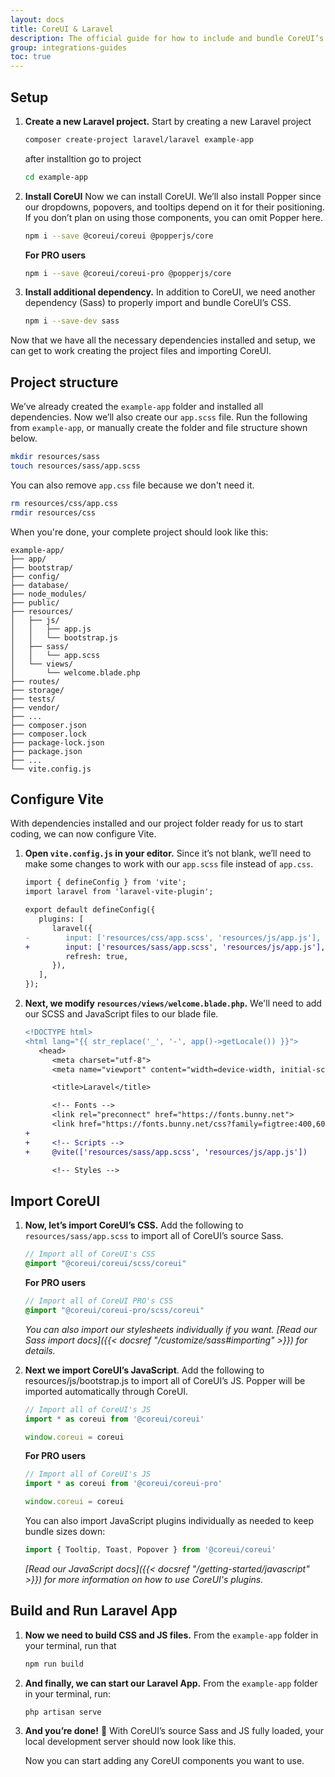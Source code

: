 ```yaml
---
layout: docs
title: CoreUI & Laravel
description: The official guide for how to include and bundle CoreUI’s CSS and JavaScript in your Laravel project.
group: integrations-guides
toc: true
---
```



## Setup 

1. **Create a new Laravel project.** Start by creating a new Laravel project

   ```sh
   composer create-project laravel/laravel example-app
   ```

   after installtion go to project

   ```sh
   cd example-app
   ```

2. **Install CoreUI** Now we can install CoreUI. We’ll also install Popper since our dropdowns, popovers, and tooltips depend on it for their positioning. If you don’t plan on using those components, you can omit Popper here.

   ```sh
   npm i --save @coreui/coreui @popperjs/core
   ```

   **For PRO users**

   ```sh
   npm i --save @coreui/coreui-pro @popperjs/core
   ```

3. **Install additional dependency.** In addition to CoreUI, we need another dependency (Sass) to properly import and bundle CoreUI’s CSS.

   ```sh
   npm i --save-dev sass
   ```

Now that we have all the necessary dependencies installed and setup, we can get to work creating the project files and importing CoreUI.

## Project structure

We’ve already created the `example-app` folder and installed all dependencies. Now we’ll also create our `app.scss` file. Run the following from `example-app`, or manually create the folder and file structure shown below.

```sh
mkdir resources/sass
touch resources/sass/app.scss
```

You can also remove `app.css` file because we don't need it.

```sh
rm resources/css/app.css
rmdir resources/css
```

When you're done, your complete project should look like this:

```text
example-app/
├── app/
├── bootstrap/
├── config/
├── database/
├── node_modules/
├── public/
├── resources/
│   ├── js/
│   │   ├── app.js
│   │   └── bootstrap.js
│   ├── sass/
│   │   └── app.scss
│   └── views/
│       └── welcome.blade.php
├── routes/
├── storage/
├── tests/
├── vendor/
├── ...
├── composer.json
├── composer.lock
├── package-lock.json
├── package.json
├── ...
└── vite.config.js
```


## Configure Vite

With dependencies installed and our project folder ready for us to start coding, we can now configure Vite.

1. **Open `vite.config.js` in your editor.** Since it’s not blank, we’ll need to make some changes to work with our `app.scss` file instead of `app.css`.

   ```diff
   import { defineConfig } from 'vite';
   import laravel from 'laravel-vite-plugin';

   export default defineConfig({
      plugins: [
         laravel({
   -        input: ['resources/css/app.scss', 'resources/js/app.js'],
   +        input: ['resources/sass/app.scss', 'resources/js/app.js'],
            refresh: true,
         }),
      ],
   });
   ```

2. **Next, we modify `resources/views/welcome.blade.php`.** We'll need to add our SCSS and JavaScript files to our blade file.

   ```diff
   <!DOCTYPE html>
   <html lang="{{ str_replace('_', '-', app()->getLocale()) }}">
      <head>
         <meta charset="utf-8">
         <meta name="viewport" content="width=device-width, initial-scale=1">

         <title>Laravel</title>

         <!-- Fonts -->
         <link rel="preconnect" href="https://fonts.bunny.net">
         <link href="https://fonts.bunny.net/css?family=figtree:400,600&display=swap" rel="stylesheet" />
   +
   +     <!-- Scripts -->
   +     @vite(['resources/sass/app.scss', 'resources/js/app.js'])

         <!-- Styles -->
   ```

## Import CoreUI

1. **Now, let’s import CoreUI’s CSS.** Add the following to `resources/sass/app.scss` to import all of CoreUI’s source Sass.

   ```scss
   // Import all of CoreUI's CSS
   @import "@coreui/coreui/scss/coreui"
   ```

   **For PRO users**

   ```scss
   // Import all of CoreUI PRO's CSS
   @import "@coreui/coreui-pro/scss/coreui"
   ```

   *You can also import our stylesheets individually if you want. [Read our Sass import docs]({{< docsref "/customize/sass#importing" >}}) for details.*

2. **Next we import CoreUI’s JavaScript**. Add the following to resources/js/bootstrap.js to import all of CoreUI’s JS. Popper will be imported automatically through CoreUI.
   <!-- eslint-skip -->
   ```js
   // Import all of CoreUI's JS
   import * as coreui from '@coreui/coreui'

   window.coreui = coreui
   ```

   **For PRO users**
   <!-- eslint-skip -->
   ```js
   // Import all of CoreUI's JS
   import * as coreui from '@coreui/coreui-pro'

   window.coreui = coreui
   ```

   You can also import JavaScript plugins individually as needed to keep bundle sizes down:

   <!-- eslint-skip -->
   ```js
   import { Tooltip, Toast, Popover } from '@coreui/coreui'
   ```

   *[Read our JavaScript docs]({{< docsref "/getting-started/javascript" >}}) for more information on how to use CoreUI's plugins.*

## Build and Run Laravel App

1. **Now we need to build CSS and JS files.** From the `example-app` folder in your terminal, run that 

   ```sh
   npm run build
   ```

2. **And finally, we can start our Laravel App.** From the `example-app` folder in your terminal, run:

   ```sh
   php artisan serve	
   ```

3. **And you’re done!** 🎉 With CoreUI’s source Sass and JS fully loaded, your local development server should now look like this.

   Now you can start adding any CoreUI components you want to use.